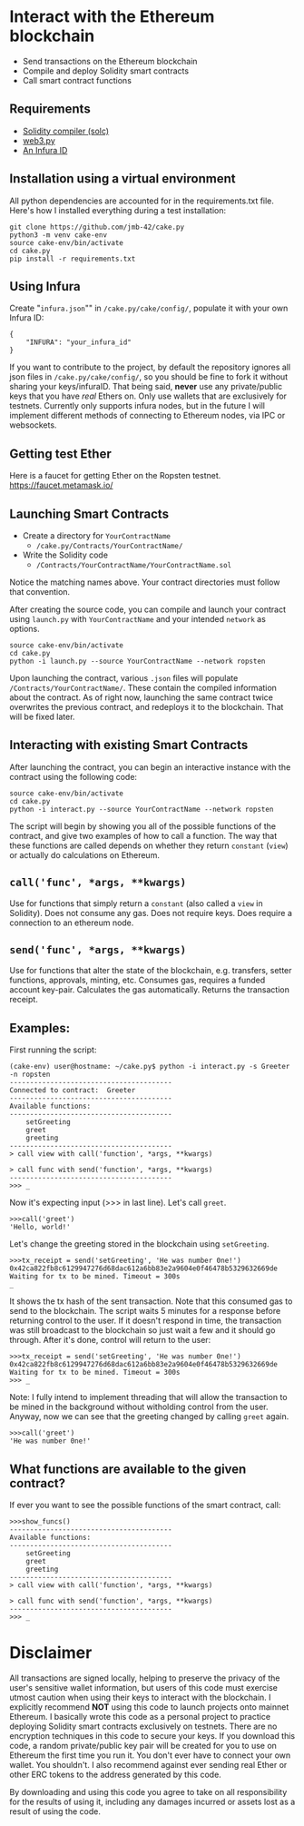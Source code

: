 # Interact with the Ethereum blockchain
- Send transactions on the Ethereum blockchain
- Compile and deploy Solidity smart contracts
- Call smart contract functions

## Requirements
- [Solidity compiler (solc)](https://solidity.readthedocs.io/en/v0.4.21/installing-solidity.html)
- [web3.py](https://web3py.readthedocs.io/en/stable/quickstart.html#installation)
- [An Infura ID](https://infura.io/)

## Installation using a virtual environment
All python dependencies are accounted for in the requirements.txt file. Here's how I installed everything during a test installation:

	git clone https://github.com/jmb-42/cake.py
	python3 -m venv cake-env
	source cake-env/bin/activate
	cd cake.py
	pip install -r requirements.txt

## Using Infura
Create "`infura.json`"" in `/cake.py/cake/config/`, populate it with your own Infura ID:

```
{
    "INFURA": "your_infura_id"
}
```

If you want to contribute to the project, by default the repository ignores  all json files in `/cake.py/cake/config/`, so you should be fine to fork it without sharing your keys/infuraID. That being said, **never** use any private/public keys that you have *real* Ethers on. Only use wallets that are exclusively for testnets. Currently only supports infura nodes, but in the future I will implement different methods of connecting to Ethereum nodes, via IPC or websockets.

## Getting test Ether
Here is a faucet for getting Ether on the Ropsten testnet.
https://faucet.metamask.io/

## Launching Smart Contracts
- Create a directory for `YourContractName`
  - `/cake.py/Contracts/YourContractName/`
- Write the Solidity code
  - `/Contracts/YourContractName/YourContractName.sol`

Notice the matching names above. Your contract directories must follow that convention.

After creating the source code, you can compile and launch your contract using `launch.py` with `YourContractName` and your intended `network` as options.

	source cake-env/bin/activate
	cd cake.py
	python -i launch.py --source YourContractName --network ropsten

Upon launching the contract, various `.json` files will populate  `/Contracts/YourContractName/`. These contain the compiled information about the contract. As of right now, launching the same contract twice overwrites the previous contract, and redeploys it to the blockchain. That will be fixed later.

## Interacting with existing Smart Contracts

After launching the contract, you can begin an interactive instance with the contract using the following code:

	source cake-env/bin/activate
	cd cake.py
	python -i interact.py --source YourContractName --network ropsten

The script will begin by showing you all of the possible functions of the  contract, and give two examples of how to call a function. The way that these functions are called depends on whether they return `constant` (`view`) or  actually do calculations on Ethereum.

## `call('func', *args, **kwargs)`

Use for functions that simply return a `constant` (also called a `view` in Solidity). Does not consume any gas. Does not require keys. Does require a connection to an ethereum node.

## `send('func', *args, **kwargs)`

Use for functions that alter the state of the blockchain, e.g. transfers, setter functions, approvals, minting, etc. Consumes gas, requires a funded account key-pair. Calculates the gas automatically. Returns the transaction receipt.

## Examples:

First running the script:

	(cake-env) user@hostname: ~/cake.py$ python -i interact.py -s Greeter -n ropsten
	----------------------------------------
	Connected to contract:  Greeter
	----------------------------------------
	Available functions:
	----------------------------------------
		setGreeting
		greet
		greeting
	----------------------------------------
	> call view with call('function', *args, **kwargs)

	> call func with send('function', *args, **kwargs) 
	----------------------------------------
	>>> _

Now it's expecting input (>>> in last line). Let's call `greet`.

	>>>call('greet')
	'Hello, world!'

Let's change the greeting stored in the blockchain using `setGreeting`.

	>>>tx_receipt = send('setGreeting', 'He was number 0ne!')
	0x42ca822fb8c6129947276d68dac612a6bb83e2a9604e0f46478b5329632669de
	Waiting for tx to be mined. Timeout = 300s
	_

It shows the tx hash of the sent transaction. Note that this consumed gas to send to the blockchain. The script waits 5 minutes for a response before returning control to the user. If it doesn't respond in time, the transaction was still broadcast to the blockchain so just wait a few and it should go through. After it's done, control will return to the user:

	>>>tx_receipt = send('setGreeting', 'He was number 0ne!')
	0x42ca822fb8c6129947276d68dac612a6bb83e2a9604e0f46478b5329632669de
	Waiting for tx to be mined. Timeout = 300s
	>>> _

Note: I fully intend to implement threading that will allow the transaction to be mined in the background without witholding control from the user. Anyway, now we can see that the greeting changed by calling `greet` again.

	>>>call('greet')
	'He was number 0ne!'

## What functions are available to the given contract?

If ever you want to see the possible functions of the smart contract, call:

	>>>show_funcs()
	----------------------------------------
	Available functions:
	----------------------------------------
		setGreeting
		greet
		greeting
	----------------------------------------
	> call view with call('function', *args, **kwargs)

	> call func with send('function', *args, **kwargs)
	----------------------------------------
	>>> _
	
# Disclaimer
All transactions are signed locally, helping to preserve the privacy of the user's sensitive wallet information, but users of this code must exercise utmost caution when using their keys to interact with the blockchain. I explicitly recommend **NOT** using this code to launch projects onto mainnet Ethereum. I basically wrote this code as a personal project to practice deploying Solidity smart contracts exclusively on testnets. There are no encryption techniques in this code to secure your keys. If you download this code, a random private/public key pair will be created for you to use on Ethereum the first time you run it. You don't ever have to connect your own wallet. You shouldn't. I also recommend against ever sending real Ether or other ERC tokens to the address generated by this code.

By downloading and using this code you agree to take on all responsibility for the results of using it, including any damages incurred or assets lost as a result of using the code.
